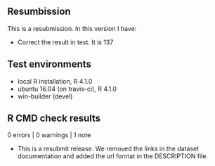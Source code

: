 ## Resumbission
This is a resubmission. In this version I have:

* Correct the result in test. It is 137

## Test environments
* local R installation, R 4.1.0
* ubuntu 16.04 (on travis-ci), R 4.1.0
* win-builder (devel)

## R CMD check results

0 errors | 0 warnings | 1 note

* This is a resubmit release. We removed the links in the dataset documentation and added the url format in the DESCRIPTION file.   
